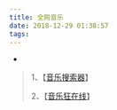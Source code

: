 ```yaml
---
title: 全网音乐
date: 2018-12-29 01:38:57
tags:
---
```

-
<!-- more -->
> 1、【[音乐搜索器](http://music.cccyun.cc/)】
>
> 2、【[音乐狂在线](http://music.junyuewl.com/)】

